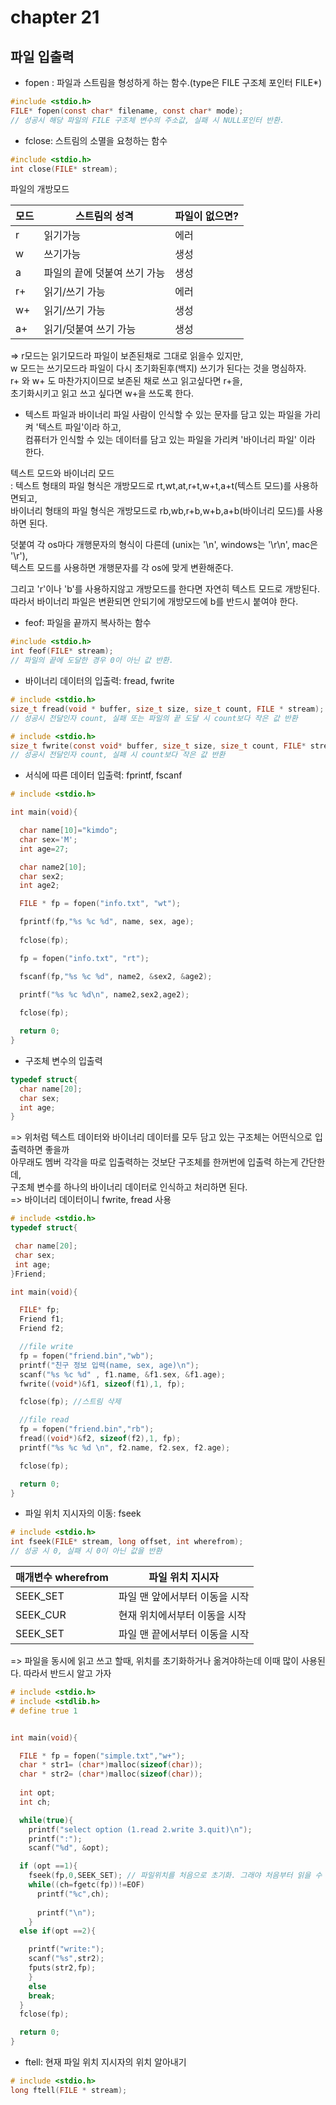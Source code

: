 # chapter 21 
## 파일 입출력

* fopen : 파일과 스트림을 형성하게 하는 함수.(type은 FILE 구조체 포인터 FILE\*)

```c
#include <stdio.h>
FILE* fopen(const char* filename, const char* mode);
// 성공시 해당 파일의 FILE 구조체 변수의 주소값, 실패 시 NULL포인터 반환. 
```
* fclose: 스트림의 소멸을 요청하는 함수

```c
#include <stdio.h>
int close(FILE* stream);
```

파일의 개방모드 <br>

| 모드 | 스트림의 성격 | 파일이 없으면? |
|------|---------------|-----------------|
|  r   | 읽기가능      |   에러          |
|  w   | 쓰기가능      |   생성          |
|  a   | 파일의 끝에 덧붙여 쓰기 가능      |   생성          |
|  r+   | 읽기/쓰기 가능      |   에러          |
|  w+   | 읽기/쓰기 가능      |   생성          |
|  a+   | 읽기/덧붙여 쓰기 가능      |   생성          |

=> r모드는 읽기모드라 파일이 보존된채로 그대로 읽을수 있지만,<br>
w 모드는 쓰기모드라 파일이 다시 초기화된후(백지) 쓰기가 된다는 것을 명심하자.<br>
r+ 와 w+ 도 마찬가지이므로 보존된 채로 쓰고 읽고싶다면 r+을,<br>
초기화시키고 읽고 쓰고 싶다면 w+을 쓰도록 한다. <br>



* 텍스트 파일과 바이너리 파일
사람이 인식할 수 있는 문자를 담고 있는 파일을 가리켜 '텍스트 파일'이라 하고, <br>
컴퓨터가 인식할 수 있는 데이터를 담고 있는 파일을 가리켜 '바이너리 파일' 이라 한다. <br>


텍스트 모드와 바이너리 모드 <br>
: 텍스트 형태의 파일 형식은 개방모드로 rt,wt,at,r+t,w+t,a+t(텍스트 모드)를 사용하면되고, <br>
  바이너리 형태의 파일 형식은 개방모드로 rb,wb,r+b,w+b,a+b(바이너리 모드)를 사용하면 된다.<br>

덧붙여 각 os마다 개행문자의 형식이 다른데 (unix는 '\n', windows는 '\r\n', mac은 '\r'), <br>
텍스트 모드를 사용하면 개행문자를 각 os에 맞게 변환해준다.<br>

그리고 'r'이나 'b'를 사용하지않고 개방모드를 한다면 자연히 텍스트 모드로 개방된다.<br>
따라서 바이너리 파일은 변환되면 안되기에 개방모드에 b를 반드시 붙여야 한다.<br>


* feof: 파일을 끝까지 복사하는 함수 
```c
#include <stdio.h>
int feof(FILE* stream);
// 파일의 끝에 도달한 경우 0이 아닌 값 반환.
```

* 바이너리 데이터의 입출력: fread, fwrite
```c
# include <stdio.h>
size_t fread(void * buffer, size_t size, size_t count, FILE * stream);
// 성공시 전달인자 count, 실패 또는 파일의 끝 도달 시 count보다 작은 값 반환

# include <stdio.h>
size_t fwrite(const void* buffer, size_t size, size_t count, FILE* stream);
// 성공시 전달인자 count, 실패 시 count보다 작은 값 반환
```

* 서식에 따른 데이터 입출력: fprintf, fscanf


```c
# include <stdio.h>

int main(void){

  char name[10]="kimdo";
  char sex='M';
  int age=27;

  char name2[10];
  char sex2;
  int age2;

  FILE * fp = fopen("info.txt", "wt");

  fprintf(fp,"%s %c %d", name, sex, age);
  
  fclose(fp);

  fp = fopen("info.txt", "rt");

  fscanf(fp,"%s %c %d", name2, &sex2, &age2);
  
  printf("%s %c %d\n", name2,sex2,age2);  

  fclose(fp);

  return 0;
}
```
* 구조체 변수의 입출력
```c
typedef struct{
  char name[20];
  char sex;
  int age;
}
```
=> 위처럼 텍스트 데이터와 바이너리 데이터를 모두 담고 있는 구조체는 어떤식으로 입출력하면 좋을까<br>
아무래도 멤버 각각을 따로 입출력하는 것보단 구조체를 한꺼번에 입출력 하는게 간단한데,<br>
구조체 변수를 하나의 바이너리 데이터로 인식하고 처리하면 된다. <br>
=> 바이너리 데이터이니 fwrite, fread 사용 <br>
```c
# include <stdio.h>
typedef struct{

 char name[20];
 char sex;
 int age;
}Friend;

int main(void){

  FILE* fp;
  Friend f1;
  Friend f2;

  //file write
  fp = fopen("friend.bin","wb");
  printf("친구 정보 입력(name, sex, age)\n");
  scanf("%s %c %d" , f1.name, &f1.sex, &f1.age);
  fwrite((void*)&f1, sizeof(f1),1, fp);

  fclose(fp); //스트림 삭제

  //file read
  fp = fopen("friend.bin","rb");
  fread((void*)&f2, sizeof(f2),1, fp);
  printf("%s %c %d \n", f2.name, f2.sex, f2.age); 

  fclose(fp);

  return 0;
}
```

* 파일 위치 지시자의 이동: fseek

```c
# include <stdio.h>
int fseek(FILE* stream, long offset, int wherefrom);
// 성공 시 0, 실패 시 0이 아닌 값을 반환
```

| 매개변수 wherefrom | 파일 위치 지시자 |
|--------------------|------------------|
| SEEK\_SET | 파일 맨 앞에서부터 이동을 시작|
| SEEK\_CUR | 현재 위치에서부터 이동을 시작|
| SEEK\_SET | 파일 맨 끝에서부터 이동을 시작|

=> 파일을 동시에 읽고 쓰고 할때, 위치를 초기화하거나 옮겨야하는데 이때 많이 사용된다. 따라서 반드시 알고 가자<br>
```c
# include <stdio.h>
# include <stdlib.h>
# define true 1


int main(void){

  FILE * fp = fopen("simple.txt","w+");
  char * str1= (char*)malloc(sizeof(char)); 
  char * str2= (char*)malloc(sizeof(char)); 
   
  int opt;  
  int ch;

  while(true){
    printf("select option (1.read 2.write 3.quit)\n");
    printf(":");
    scanf("%d", &opt);  

  if (opt ==1){
    fseek(fp,0,SEEK_SET); // 파일위치를 처음으로 초기화. 그래야 처음부터 읽을 수 있다. 
  	while((ch=fgetc(fp))!=EOF)
      printf("%c",ch);
      
      printf("\n");
	}
  else if(opt ==2){

  	printf("write:");
    scanf("%s",str2);
    fputs(str2,fp);
	}
	else
    break;
  }
  fclose(fp);

  return 0;
}


```
* ftell: 현재 파일 위치 지시자의 위치 알아내기
```c
# include <stdio.h>
long ftell(FILE * stream);
```

